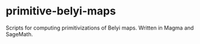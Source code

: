 # primitive-belyi-maps
Scripts for computing primitivizations of Belyi maps. Written in Magma and SageMath.
